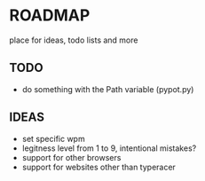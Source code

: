 # ROADMAP
place for ideas, todo lists and more

## TODO

- do something with the Path variable (pypot.py)

## IDEAS

- set specific wpm
- legitness level from 1 to 9, intentional mistakes?
- support for other browsers
- support for websites other than typeracer